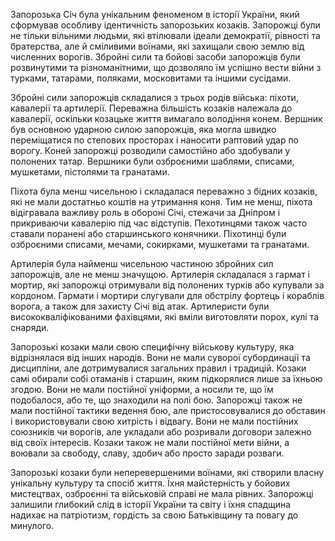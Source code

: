 Запорозька Січ була унікальним феноменом в історії України, який сформував особливу ідентичність запорозьких козаків. Запорожці були не тільки вільними людьми, які втілювали ідеали демократії, рівності та братерства, але й сміливими воїнами, які захищали свою землю від численних ворогів. Збройні сили та бойові засоби запорожців були розвинутими та різноманітними, що дозволяло їм успішно вести війни з турками, татарами, поляками, московитами та іншими сусідами.

Збройні сили запорожців складалися з трьох родів війська: піхоти, кавалерії та артилерії. Переважна більшість козаків належала до кавалерії, оскільки козацьке життя вимагало володіння конем. Вершник був основною ударною силою запорожців, яка могла швидко переміщатися по степових просторах і наносити раптовий удар по ворогу. Коней запорожці розводили самостійно або здобували у полонених татар. Вершники були озброєними шаблями, списами, мушкетами, пістолями та гранатами.

Піхота була менш чисельною і складалася переважно з бідних козаків, які не мали достатньо коштів на утримання коня. Тим не менш, піхота відігравала важливу роль в обороні Січі, стежачи за Дніпром і прикриваючи кавалерію під час відступів. Пехотинцями також часто ставали поранені або старшинського конячники. Пiхотинцi були озброєними списами, мечами, сокирками, мушкетами та гранатами.

Артилерiя була найменш чисельною частиною збройних сил запорожцiв, але не менш значущою. Артилерiя складалася з гармат i мортир, якi запорожцi отримували від полонених туркiв або купували за кордоном. Гармати i мортири слугували для обстрiлу фортець i кораблiв ворога, а також для захисту Сiчi вiд атак. Артилеристи були висококваліфікованими фахівцями, які вміли виготовляти порох, кулі та снаряди.

Запорозькі козаки мали свою специфічну військову культуру, яка відрізнялася від інших народів. Вони не мали суворої субординації та дисципліни, але дотримувалися загальних правил і традицій. Козаки самі обирали собі отаманів і старшин, яким підкорялися лише за їхньою згодою. Вони не мали постійної уніформи, а носили те, що їм подобалося, або те, що знаходили на полі бою. Запорожці також не мали постійної тактики ведення бою, але пристосовувалися до обставин і використовували свою хитрість і відвагу. Вони не мали постійних союзників чи ворогів, але укладали або розривали договори залежно від своїх інтересів. Козаки також не мали постійної мети війни, а воювали за свободу, славу, здобич або просто заради розваги.

Запорозькі козаки були неперевершеними воїнами, які створили власну унікальну культуру та спосіб життя. Їхня майстерність у бойових мистецтвах, озброєнні та військовій справі не мала рівних. Запорожці залишили глибокий слід в історії України та світу і їхня спадщина надихає на патріотизм, гордість за свою Батьківщину та повагу до минулого.
